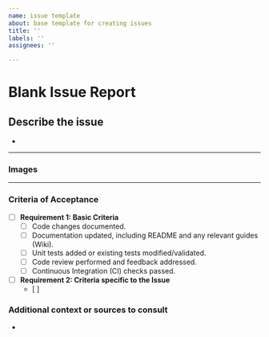 ```yaml
---
name: issue template
about: base template for creating issues
title: ''
labels: ''
assignees: ''

---
```


# **Blank Issue Report**

## **Describe the issue**
<!-- A clear and concise description of the problem. -->

*

---

### **Images**
<!-- If applicable, add screenshots or videos to help explain your problem. -->

---

### Criteria of Acceptance

- [ ] **Requirement 1: Basic Criteria**
  - [ ] Code changes documented.
  - [ ] Documentation updated, including README and any relevant guides (Wiki).
  - [ ] Unit tests added or existing tests modified/validated.
  - [ ] Code review performed and feedback addressed.
  - [ ] Continuous Integration (CI) checks passed.

- [ ] **Requirement 2: Criteria specific to the Issue**
  - [ ] 

### **Additional context or sources to consult**
<!-- Add any other context or additional information/links about the issue here.-->

*

